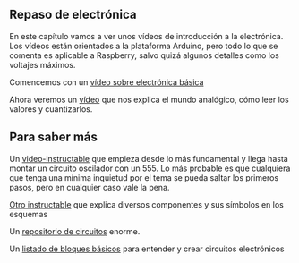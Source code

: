 ## Repaso de electrónica

En este capítulo vamos a ver unos vídeos de introducción a la electrónica. Los vídeos están orientados a la plataforma Arduino, pero todo lo que se comenta es aplicable a Raspberry, salvo quizá algunos detalles como los voltajes máximos.

Comencemos con un [vídeo sobre electrónica básica](https://youtu.be/5sS1dqLO54w)

Ahora veremos un [vídeo](https://youtu.be/FD6N9x6bjHU) que nos explica el mundo analógico, cómo leer los valores y cuantizarlos.

## Para saber más

Un [video-instructable](http://www.instructables.com/id/Basic-Electronics/) que empieza desde lo más fundamental y llega hasta montar un circuito oscilador con un 555. Lo más probable es que cualquiera que tenga una mínima inquietud por el tema se pueda saltar los primeros pasos, pero en cualquier caso vale la pena.

[Otro instructable](http://www.instructables.com/id/Electronics-made-easy/?ALLSTEPS) que explica diversos componentes y sus símbolos en los esquemas

Un [repositorio de circuitos](http://www.discovercircuits.com/list.htm) enorme.

Un [listado de bloques básicos](http://www.daycounter.com/Circuits/) para entender y crear circuitos electrónicos
